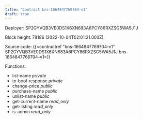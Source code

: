 ```yaml
---
title: "Contract bns-1664847769704-v1"
draft: true
---
```

Deployer: SP2GYVQB3VE0DS1X6XN683A6PCY86RXZSG5WA5J1J


 



Block height: 78186 (2022-10-04T02:01:21.000Z)

Source code: {{<contractref "bns-1664847769704-v1" SP2GYVQB3VE0DS1X6XN683A6PCY86RXZSG5WA5J1J bns-1664847769704-v1>}}

Functions:

* list-name _private_
* to-bool-response _private_
* change-price _public_
* purchase-name _public_
* unlist-name _public_
* get-current-name _read_only_
* get-listing _read_only_
* is-admin _read_only_
